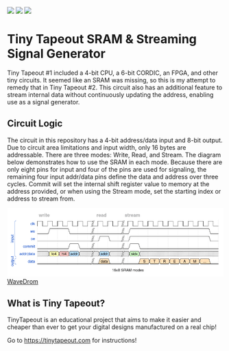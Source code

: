 ![](../../workflows/gds/badge.svg) ![](../../workflows/docs/badge.svg) ![](../../workflows/test/badge.svg)

# Tiny Tapeout SRAM & Streaming Signal Generator

Tiny Tapeout #1 included a 4-bit CPU, a 6-bit CORDIC, an FPGA, and other tiny
circuits.  It seemed like an SRAM was missing, so this is my attempt to remedy
that in Tiny Tapeout #2. This circuit also has an additional feature to stream
internal data without continuously updating the address, enabling use as a
signal generator.

## Circuit Logic

The circuit in this repository has a 4-bit address/data input and 8-bit output.
Due to circuit area limitations and input width, only 16 bytes are addressable.
There are three modes: Write, Read, and Stream.  The diagram below demonstrates
how to use the SRAM in each mode.  Because there are only eight pins for input
and four of the pins are used for signaling, the remaining four input addr/data
pins define the data and address over three cycles.  Commit will set the
internal shift register value to memory at the address provided, or when using
the Stream mode, set the starting index or address to stream from.

![16x8 SRAM](./16x8sram.png)
[WaveDrom](https://wavedrom.com/editor.html?%7B%0A%20%20signal%3A%20%5B%5B%27input%27%2C%0A%20%20%7Bname%3A%20%20%20%20%20%20%20%27clk%27%2C%20wave%3A%20%27p....%7C..%7C.........%27%7D%2C%0A%20%20%7Bname%3A%20%20%20%20%20%20%20%20%27we%27%2C%20wave%3A%20%2701.0.%7C..%7C1.......0%27%7D%2C%0A%20%20%7Bname%3A%20%20%20%20%20%20%20%20%27oe%27%2C%20wave%3A%20%270....%7C10%7C1.......0%27%7D%2C%0A%20%20%7Bname%3A%20%20%20%20%27commit%27%2C%20wave%3A%20%270..10%7C..%7C10.......%27%7D%2C%0A%20%20%7Bname%3A%20%27addr%7Cdata%27%2C%20wave%3A%20%27x395x%7C5x%7C7x.......%27%2C%20data%3A%20%5B%27lo4%27%2C%20%27hi4%27%2C%20%27addr%27%2C%20%27addr%27%2C%27sidx%27%5D%7D%2C%0A%20%20%5D%2C%5B%27output%27%2C%0A%20%20%7Bname%3A%20%20%20%20%20%20%27data%27%2C%20wave%3A%20%270....%7C40%7C.44444440%27%2C%20data%3A%20%5B%27data%27%2C%20%27S%27%2C%27T%27%2C%27R%27%2C%27E%27%2C%27A%27%2C%27M%27%2C%27...%27%5D%7D%0A%20%20%5D%5D%2C%0A%20%20head%3A%20%7Btext%3A%0A%20%20%5B%27tspan%27%2C%0A%20%20%20%20%5B%27tspan%27%2C%20%7Bclass%3A%27muted%20h4%27%7D%2C%20%27write%27%5D%2C%0A%20%20%20%20%5B%27tspan%27%2C%20%7Bclass%3A%27muted%20h4%27%7D%2C%20%27%20%20%20%20%20%20%20%20%20%20%20%20%20%20%20%20%20%20%20%20%20%20%20%20%20%20%20%20%20%20%20%20%20%20%20%20read%20%20%20%20%20%20%20%20%20%20%20%20%20%20%27%5D%2C%0A%20%20%20%20%5B%27tspan%27%2C%20%7Bclass%3A%27muted%20h4%27%7D%2C%20%27stream%20%20%20%20%20%20%20%20%20%20%20%20%20%20%20%20%20%20%20%20%20%20%20%20%20%20%20%20%20%20%20%20%20%20%20%20%20%20%20%20%20%20%20%20%20%20%20%20%20%20%20%20%20%20%20%20%20%20%20%27%5D%0A%20%20%5D%7D%2C%0A%20%20foot%3A%20%7Btext%3A%0A%20%20%5B%27tspan%27%2C%20%2716x8%20SRAM%20modes%27%5D%7D%0A%7D)

## What is Tiny Tapeout?

TinyTapeout is an educational project that aims to make it easier and cheaper
than ever to get your digital designs manufactured on a real chip!

Go to https://tinytapeout.com for instructions!

